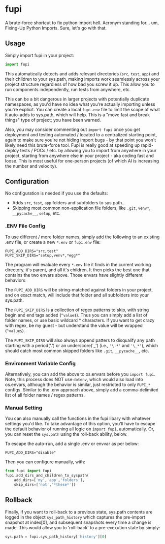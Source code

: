# fupi

A brute-force shortcut to fix python import hell. Acronym standing for... um, Fixing-Up Python Imports. Sure, let's go with that. 

## Usage

Simply import fupi in your project:

```python
import fupi
```

This automatically detects and adds relevant directories (`src`, `test`, `app`) and their children to your sys.path, making imports work seamlessly across your project structure regardless of how bad you screw it up.  This allow you to run components independently, run tests from anywhere, etc. 

This can be a bit dangerous in larger projects with potentially duplicate namespaces, as you'd have no idea what you're actually importing unless you're explicit.  You can create a local `fupi.env` file to limit the scope of what it auto-adds to sys.path, which will help.  This is a "move fast and break things" type of project; you have been warned. 

Also, you may consider commenting out `import fupi` once you get deployment and testing automated / located to a centralized starting point, again to make sure you're not hiding import bugs - by that point you won't likely need this brute-force tool.  Fupi is really good at speeding up rapid-deploy tests / POCs / etc. by allowing you to import from anywhere in your project, starting from anywhere else in your project - aka coding fast and loose. This is most useful for one-person projects (of which AI is increasing the number and velocity).

## Configuration

No configuration is needed if you use the defaults: 
- Adds `src`, `test`, `app` folders and subfolders to sys.path... 
- Skipping most common non-application file folders, like `.git`, `venv*`, `__pycache__`, `setup`, etc.

### .ENV File Config

To use different / more folder names, simply add the following to an existing .env file, or
create a new `*.env` or `fupi.env` file:

```
FUPI_ADD_DIRS="src,test"
FUPI_SKIP_DIRS="setup,venv*,*egg*"
```

The program will evaluate every `*.env` file it finds in the current working directory, it's parent, and all it's children. It then picks the best one that contains the two envars above.  Those envars have slightly different behaviors:

The `FUPI_ADD_DIRS` will be string-matched against folders in your project, and on exact match, will include that folder and all subfolders into your sys.path.

The `FUPI_SKIP_DIRS` is a collection of regex patterns to skip, with string begin and end tags added (`^value$`).  Thus you can simply add a list of folder names, or use basic wildcard * characters. If
you want to get crazy with regex, be my guest - but understand the value will be wrapped (`^value$`).

The `FUPI_SKIP_DIRS` will also always append patters to disqualify any path starting with a period('.')
or an underscore('_') (i.e., `'\.*'` and `'\_*'`), which should catch most common skipped folders like
`.git`, `__pycache__`, etc.

### Environment Variable Config

Alternatively, you can add the above to os.envars before you `import fupi`.  Note, this process does NOT
use `dotenv`, which would also load into os.envars, although the behavior is similar, just restricted
to only `FUPI_*` configs.  Similar to the .env approach above, simply add a comma-delimited list of all folder names / regex patterns. 

### Manual Setting

You can also manually call the functions in the fupi libary with whatever settings you'd like.
To take advantage of this option, you'll have to escape the default behavior of running all logic on `import fupi`,
automatically.  Or, you can reset the `sys.path` using the roll-back ability, below.

To escape the auto-run, add a single .env or envvar as per below:

```
FUPI_ADD_DIRS="disable"
```

Then you can configure manually, with:

```python
from fupi import fupi
fupi.add_dirs_and_children_to_syspath(
    add_dirs=['my','app','folders'], 
    skip_dirs=['not','*these*'])
```

## Rollback
Finally, if you want to roll-back to a previous state, sys.path contents are logged in the object `sys_path_history`
which captures the pre-import snapshot at index[0], and subsequent snapshots every time a change is made. This would 
allow you to 'roll-back' to a pre-exexution state by simply:

```python
sys.path = fupi.sys_path_history['history'][0]
```
